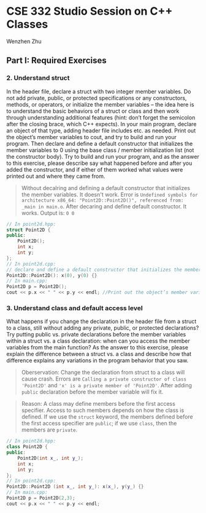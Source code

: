 #  CSE 332 Studio Session on C++ Classes
Wenzhen Zhu
## Part I: Required Exercises
### 2. Understand **struct**
In the header file, declare a struct with two integer member variables. Do not add private, public, or protected specifications or any constructors, methods, or operators, or initialize the member variables – the idea here is to understand the basic behaviors of a struct or class and then work through understanding additional features (hint: don’t forget the semicolon after the closing brace, which C++ expects). In your main program, declare an object of that type, adding header file includes etc. as needed. Print out the object’s member variables to cout, and try to build and run your program. Then declare and define a default constructor that initializes the member variables to 0 using the base class / member initialization list (not the constructor body). Try to build and run your program, and as the answer to this exercise, please describe say what happened before and after you added the constructor, and if either of them worked what values were printed out and where they came from.

> Without decalring and defining a default constructor that initializes the member variables. It doesn't work. Error is `Undefined symbols for architecture x86_64:
  "Point2D::Point2D()", referenced from:
      _main in main.o`. After decaring and define default constructor. It works. Output is: `0 0`

```c++
// In point2d.hpp:
struct Point2D {
public:
    Point2D();
    int x;
    int y;
};
// In point2d.cpp:
// declare and define a default constructor that initializes the member variables to 0
Point2D::Point2D(): x(0), y(0) {}
// In main.cpp:
Point2D p = Point2D();
cout << p.x << " " << p.y << endl; //Print out the object’s member variables
```
### 3. Understand **class** and default access level
What happens if you change the declaration in the header file from a struct to a class, still without adding any private, public, or protected declarations? Try putting public vs. private declarations before the member variables within a struct vs. a class declaration: when can you access the member variables from the main function? As the answer to this exercise, please explain the difference between a struct vs. a class and describe how that difference explains any variations in the program behavior that you saw.

> Oberservation: Change the declaration from struct to a class will cause crash. Errors are `Calling a private constructor of class 'Point2D'` and `'x' is a private member of 'Point2D'`. After adding `public` declaration before the member variable will fix it.

> Reason: A class may define members before the first access specifier. Access to such members depends on how the class is defined. If we use the `struct` keyword, the members defined before the first access specifier are `public`; if we use `class`, then the members are `private`.

```c++
// In point2d.hpp:
class Point2D {
public:
    Point2D(int x_, int y_);
    int x;
    int y;
};
// In point2d.cpp:
Point2D::Point2D (int x_, int y_): x(x_), y(y_) {}
// In main.cpp:
Point2D p = Point2D(2,3);
cout << p.x << " " << p.y << endl;
```